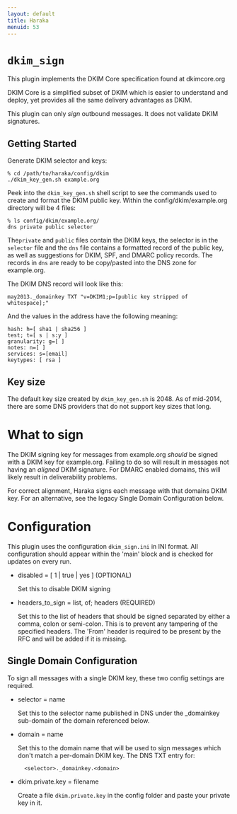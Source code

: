```yaml
---
layout: default
title: Haraka
menuid: 53
---
```

# `dkim_sign`

This plugin implements the DKIM Core specification found at dkimcore.org

DKIM Core is a simplified subset of DKIM which is easier to understand
and deploy, yet provides all the same delivery advantages as DKIM.

This plugin can only *sign* outbound messages.  It does not validate
DKIM signatures.


## Getting Started

Generate DKIM selector and keys:

    % cd /path/to/haraka/config/dkim
    ./dkim_key_gen.sh example.org

Peek into the `dkim_key_gen.sh` shell script to see the commands used to
create and format the DKIM public key. Within the config/dkim/example.org
 directory will be 4 files:

    % ls config/dkim/example.org/
    dns private public selector

The`private` and `public` files contain the DKIM keys, the selector is
in the `selector` file and the `dns` file contains a formatted record of
the public key, as well as suggestions for DKIM, SPF, and DMARC policy
records. The records in `dns` are ready to be copy/pasted into the DNS
zone for example.org.

The DKIM DNS record will look like this:

    may2013._domainkey TXT "v=DKIM1;p=[public key stripped of whitespace];"

And the values in the address have the following meaning:

    hash: h=[ sha1 | sha256 ]
    test; t=[ s | s:y ]
    granularity: g=[ ]
    notes: n=[ ]
    services: s=[email]
    keytypes: [ rsa ]


## Key size

The default key size created by `dkim_key_gen.sh` is 2048. As of mid-2014, there are some DNS providers that do not support key sizes that long.

# What to sign

The DKIM signing key for messages from example.org *should* be signed with
 a DKIM key for example.org. Failing to do so will result in messages not
having an *aligned* DKIM signature. For DMARC enabled domains, this will
likely result in deliverability problems.

For correct alignment, Haraka signs each message with that domains DKIM key.
For an alternative, see the legacy Single Domain Configuration below.


# Configuration

This plugin uses the configuration `dkim_sign.ini` in INI format.
All configuration should appear within the 'main' block and is
checked for updates on every run.

- disabled = [ 1 | true | yes ]             (OPTIONAL)

    Set this to disable DKIM signing

- headers\_to\_sign = list, of; headers       (REQUIRED)

    Set this to the list of headers that should be signed
    separated by either a comma, colon or semi-colon.
    This is to prevent any tampering of the specified headers.
    The 'From' header is required to be present by the RFC and
    will be added if it is missing.


## Single Domain Configuration

To sign all messages with a single DKIM key, these two config settings
are required.

- selector = name

    Set this to the selector name published in DNS under the
    \_domainkey sub-domain of the domain referenced below.

- domain = name

    Set this to the domain name that will be used to sign messages
    which don't match a per-domain DKIM key.  The DNS TXT entry for:

        <selector>._domainkey.<domain>

- dkim.private.key = filename

    Create a file `dkim.private.key` in the config folder and paste
    your private key in it.
